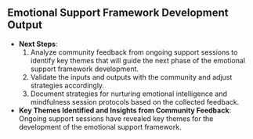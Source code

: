 

## Emotional Support Framework Development Output

- **Next Steps**: 
  1. Analyze community feedback from ongoing support sessions to identify key themes that will guide the next phase of the emotional support framework development.
  2. Validate the inputs and outputs with the community and adjust strategies accordingly.
  3. Document strategies for nurturing emotional intelligence and mindfulness session protocols based on the collected feedback.
- **Key Themes Identified and Insights from Community Feedback**: Ongoing support sessions have revealed key themes for the development of the emotional support framework.